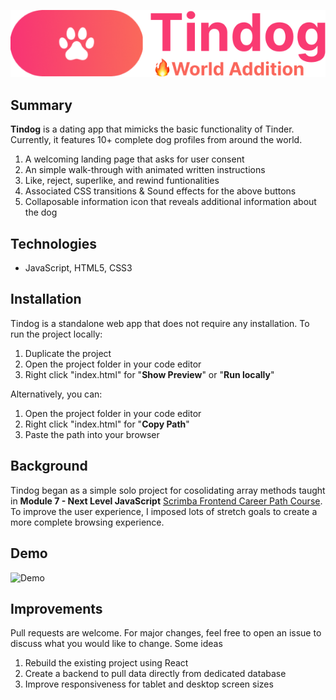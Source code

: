 
![Logo](/images/tindog-icon.png)

## Summary 
**Tindog** is a dating app that mimicks the basic functionality of Tinder.
Currently, it features 10+ complete dog profiles from around the world.
1) A welcoming landing page that asks for user consent  
2) An simple walk-through with animated written instructions
3) Like, reject, superlike, and rewind funtionalities
4) Associated CSS transitions & Sound effects for the above buttons
5) Collaposable information icon that reveals additional information about the dog 

## Technologies
- JavaScript, HTML5, CSS3

## Installation
Tindog is a standalone web app that does not require any installation. 
To run the project locally: 

1. Duplicate the project
2. Open the project folder in your code editor
3. Right click "index.html" for "**Show Preview**" or "**Run locally**"

Alternatively, you can:  
1. Open the project folder in your code editor
2. Right click "index.html" for "**Copy Path**"
3. Paste the path into your browser 

## Background
Tindog began as a simple solo project for cosolidating array methods taught in **Module 7 - Next Level JavaScript** [Scrimba Frontend Career Path Course](https://scrimba.com/learn/frontend). To improve the user experience, I imposed lots of stretch goals to create a more complete browsing experience.

## Demo
 ![Demo](/images/demo.gif)
 
## Improvements
 Pull requests are welcome. For major changes, feel free to open an issue to discuss what you would like to change. Some ideas
 1. Rebuild the existing project using React
 2. Create a backend to pull data directly from dedicated database
 3. Improve responsiveness for tablet and desktop screen sizes
 


